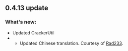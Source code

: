 ## 0.4.13 update
### What's new:

* Updated CrackerUtil
* * Updated Chinese translation. Courtesy of [Rad233](https://github.com/Rad233).